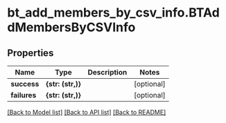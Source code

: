 # bt_add_members_by_csv_info.BTAddMembersByCSVInfo

## Properties
Name | Type | Description | Notes
------------ | ------------- | ------------- | -------------
**success** | **{str: (str,)}** |  | [optional] 
**failures** | **{str: (str,)}** |  | [optional] 

[[Back to Model list]](../README.md#documentation-for-models) [[Back to API list]](../README.md#documentation-for-api-endpoints) [[Back to README]](../README.md)


